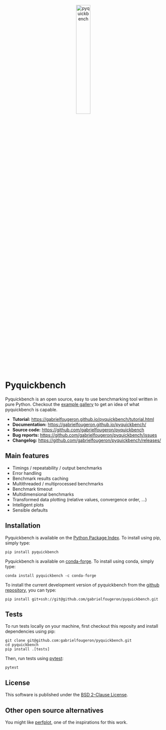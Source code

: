 <p align="center">
  <a href="https://github.com/gabrielfougeron/pyquickbench"><img alt="pyquickbench" src="https://gabrielfougeron.github.io/pyquickbench/_static/plot_icon.png" width="30%"></a>
</p>

# Pyquickbench

Pyquickbench is an open source, easy to use benchmarking tool written in pure Python. Checkout the [example gallery](https://gabrielfougeron.github.io/pyquickbench/gallery.html) to get an idea of what pyquickbench is capable.

- **Tutorial:** https://gabrielfougeron.github.io/pyquickbench/tutorial.html
- **Documentation:** https://gabrielfougeron.github.io/pyquickbench/
- **Source code:** https://github.com/gabrielfougeron/pyquickbench
- **Bug reports:** https://github.com/gabrielfougeron/pyquickbench/issues
- **Changelog:** https://github.com/gabrielfougeron/pyquickbench/releases/

## Main features

- Timings / repeatability / output benchmarks
- Error handling
- Benchmark results caching
- Multithreaded / multiprocessed benchmarks
- Benchmark timeout
- Multidimensional benchmarks 
- Transformed data plotting (relative values, convergence order, ...)
- Intelligent plots
- Sensible defaults

## Installation

Pyquickbench is available on the [Python Package Index](https://pypi.org/project/pyquickbench/). To install using pip, simply type:

```
pip install pyquickbench
```

Pyquickbench is available on [conda-forge](https://conda-forge.org/). To install using conda, simply type:

```
conda install pyquickbench -c conda-forge
```

To install the current development version of pyquickbench from the [github repository](https://github.com/gabrielfougeron/pyquickbench), you can type:

```
pip install git+ssh://git@github.com/gabrielfougeron/pyquickbench.git 
```

## Tests

To run tests locally on your machine, first checkout this reposity and install dependencies using pip:

```
git clone git@github.com:gabrielfougeron/pyquickbench.git
cd pyquickbench
pip install .[tests]
```

Then, run tests using [pytest](https://docs.pytest.org/en/latest/):

```
pytest
```

## License

This software is published under the [BSD 2-Clause License](https://github.com/gabrielfougeron/pyquickbench/blob/main/LICENSE).

## Other open source alternatives

You might like [perfplot](https://github.com/nschloe/perfplot), one of the inspirations for this work.